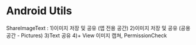 # Android Utils


ShareImageText : 1)이미지 저장 및 공유 (앱 전용 공간)
                 2)이미지 저장 및 공유 (공용 공간 - Pictures)
                 3)Text 공유
                 4)+ View 이미지 캡쳐, PermissionCheck


